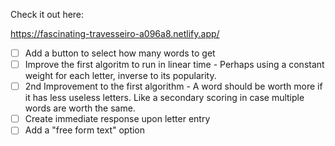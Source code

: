 Check it out here:

https://fascinating-travesseiro-a096a8.netlify.app/

- [ ] Add a button to select how many words to get
- [ ] Improve the first algoritm to run in linear time - Perhaps using a constant weight for each letter, inverse to its popularity.
- [ ] 2nd Improvement to the first algorithm - A word should be worth more if it has less useless letters. Like a secondary scoring in case multiple words are worth the same. 
- [ ] Create immediate response upon letter entry
- [ ] Add a "free form text" option
